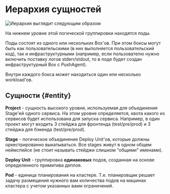 # Иерархия сущностей

![Иерархия выглядит следующим образом](../_assets/concepts/entity-hierarchy/entity-hierarchy.png)

На нижнем уровне этой логической группировки находятся поды.

Поды состоят из одного или нескольких Box'ов. При этом боксы могут быть как пользовательскими (в них выполняется пользовательский код), так и инфраструктурными (например, если пользователю нужно включить поставку логов stderr/stdout, то в поде будет создан инфраструктурный Box с PushAgent).

Внутри каждого бокса может находиться один или несколько workload'ов.

## Сущности {#entity}

**Project** - сущность высокого уровня, используемая для объединения Stage'ей одного сервиса. На этом уровне определяется, квота какого из сервисов будет использована для запуска сервиса. Например, в один проект могут входить 3 стейджа для фронтенда (test/pre/prod) и 3 стейджа для бэкенда (test/pre/prod).

**Stage** - логическое объединение Deploy Unit'ов, которые должны оркестрированно выкатываться. Все stages живут в одном общем неймспейсе (не стоит называть стейджи слишком "общими" именами).

**Deploy Unit** - группировка **одинаковых** подов, созданная на основе определенного примитива деплоя.

**Pod** - единица планирования на кластере. Т.е. планировщик решает задачу размещения нужного вам количества подов на машинах кластера с учетом указанных вами ограничений.



